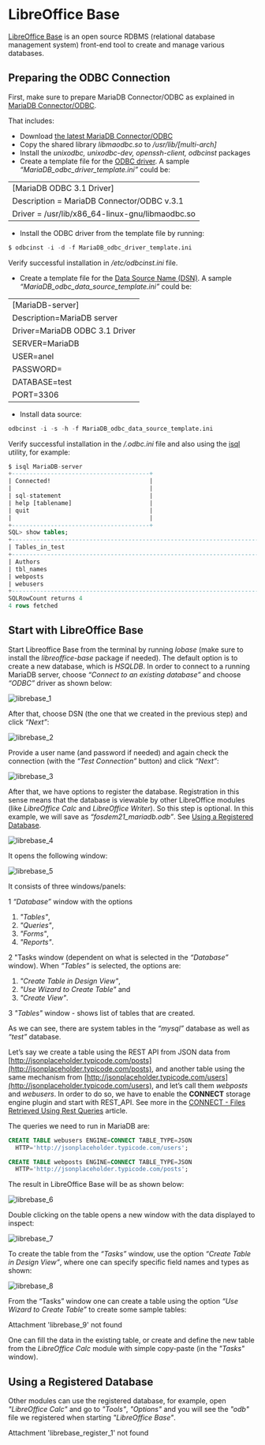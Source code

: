 # LibreOffice Base

[LibreOffice Base](https://www.libreoffice.org/discover/base/) is an open source RDBMS (relational database management system) front-end tool to create and manage various databases.

## Preparing the ODBC Connection

First, make sure to prepare MariaDB Connector/ODBC as explained in [MariaDB Connector/ODBC](https://mariadb.com/kb/en/about-mariadb-connector-odbc/).

That includes:

- Download [the latest MariaDB Connector/ODBC](https://mariadb.com/downloads/#connectors)
- Copy the shared library <em>libmaodbc.so</em> to <em>/usr/lib/[multi-arch]</em>
- Install the <em>unixodbc, unixodbc-dev, openssh-client, odbcinst</em> packages
- Create a template file for the [ODBC driver](https://mariadb.com/kb/en/creating-a-data-source-with-mariadb-connectorodbc/#configuring-mariadb-connectorodbc-as-a-unixodbc-driver-on-linux). A sample <em>“MariaDB_odbc_driver_template.ini”</em> could be:

<table><tbody><tr><td>[MariaDB ODBC 3.1 Driver]</td></tr>
<tr><td>Description = MariaDB Connector/ODBC v.3.1</td></tr>
<tr><td>Driver = /usr/lib/x86_64-linux-gnu/libmaodbc.so</td></tr>
</tbody></table>

- Install the ODBC driver from the template file by running:

```sql
$ odbcinst -i -d -f MariaDB_odbc_driver_template.ini
```

Verify successful installation in <em>/etc/odbcinst.ini</em> file.

- Create a template file for the [Data Source Name (DSN)](https://mariadb.com/kb/en/creating-a-data-source-with-mariadb-connectorodbc/#configuring-a-dsn-with-unixodbc-on-linux). A sample <em>“MariaDB_odbc_data_source_template.ini”</em> could be:

<table><tbody><tr><td>[MariaDB-server]</td></tr>
<tr><td>Description=MariaDB server</td></tr>
<tr><td>Driver=MariaDB ODBC 3.1 Driver</td></tr>
<tr><td>SERVER=MariaDB</td></tr>
<tr><td>USER=anel</td></tr>
<tr><td>PASSWORD=</td></tr>
<tr><td>DATABASE=test</td></tr>
<tr><td>PORT=3306</td></tr>
</tbody></table>

- Install data source:

```sql
odbcinst -i -s -h -f MariaDB_odbc_data_source_template.ini
```

Verify successful installation in the <em>/.odbc.ini</em> file and also using the [isql](https://mariadb.com/kb/en/creating-a-data-source-with-mariadb-connectorodbc/#verifying-a-dsn-configuration-with-unixodbc-on-linux) utility, for example:

```sql
$ isql MariaDB-server
+---------------------------------------+
| Connected!                            |
|                                       |
| sql-statement                         |
| help [tablename]                      |
| quit                                  |
|                                       |
+---------------------------------------+
SQL> show tables;
+--------------------------------------------------------------------------+
| Tables_in_test                                                           |
+--------------------------------------------------------------------------+
| Authors                                                                  |
| tbl_names                                                                |
| webposts                                                                 |
| webusers                                                                 |
+--------------------------------------------------------------------------+
SQLRowCount returns 4
4 rows fetched

```

## Start with LibreOffice Base

Start Libreoffice Base from the terminal by running <em>lobase</em> (make sure to install the <em>libreoffice-base</em> package if needed). The default option is to create a new database, which is <em>HSQLDB</em>. In order to connect to a running MariaDB server, choose <em>“Connect to an existing database”</em> and choose <em>“ODBC”</em> driver as shown below:

<img src="/kb/en/libreoffice-base/+image/librebase_1" alt="librebase_1" title="librebase_1">

After that, choose DSN (the one that we created in the previous step) and click <em>“Next”</em>:

<img src="/kb/en/libreoffice-base/+image/librebase_2" alt="librebase_2" title="librebase_2">

Provide a user name (and password if needed) and again check the connection (with the <em>“Test Connection”</em> button) and click <em>“Next”</em>:

<img src="/kb/en/libreoffice-base/+image/librebase_3" alt="librebase_3" title="librebase_3">

After that, we have options to register the database. Registration in this sense means that the database is viewable by other LibreOffice modules (like <em>LibreOffice Calc</em> and  <em>LibreOffice Writer</em>). So this step is optional. In this example, we will save as <em>“fosdem21_mariadb.odb”</em>. See [Using a Registered Database](##using-a-registered-database).

<img src="/kb/en/libreoffice-base/+image/librebase_4" alt="librebase_4" title="librebase_4">

It opens the following window:

<img src="/kb/en/libreoffice-base/+image/librebase_5" alt="librebase_5" title="librebase_5">

It consists of three windows/panels:

1 <em>“Database”</em> window with the options
<ol start="1"><li><em>"Tables"</em>, 
</li><li><em>"Queries"</em>,
</li><li><em>"Forms"</em>,
</li><li><em>"Reports"</em>.
</li></ol>
2 "Tasks window (dependent on what is selected in the <em>“Database”</em> window). When <em>“Tables”</em> is selected, the options are:
<ol start="1"><li><em>"Create Table in Design View"</em>, 
</li><li><em>"Use Wizard to Create Table"</em> and 
</li><li><em>"Create View"</em>.
</li></ol>
3 <em>"Tables"</em> window - shows list of tables that are created.

As we can see, there are system tables in the <em>“mysql”</em> database as well as <em>“test”</em> database.

Let’s say we create a table using the REST API from JSON data from [http://jsonplaceholder.typicode.com/posts](http://jsonplaceholder.typicode.com/posts), and another table using the same mechanism from [http://jsonplaceholder.typicode.com/users](http://jsonplaceholder.typicode.com/users), and let’s call them <em>webposts</em> and <em>webusers</em>. In order to do so, we have to enable the <strong>CONNECT</strong> storage engine plugin and start with REST_API. See more in the [CONNECT - Files Retrieved Using Rest Queries](/columns-storage-engines-and-plugins/storage-engines/connect/connect-table-types/connect-files-retrieved-using-rest-queries) article.

The queries we need to run in MariaDB are:

```sql
CREATE TABLE webusers ENGINE=CONNECT TABLE_TYPE=JSON
  HTTP='http://jsonplaceholder.typicode.com/users';

CREATE TABLE webposts ENGINE=CONNECT TABLE_TYPE=JSON
  HTTP='http://jsonplaceholder.typicode.com/posts';
```

The result in LibreOffice Base will be as shown below:

<img src="/kb/en/libreoffice-base/+image/librebase_6" alt="librebase_6" title="librebase_6">

Double clicking on the table opens a new window with the data displayed to inspect:

<img src="/kb/en/libreoffice-base/+image/librebase_7" alt="librebase_7" title="librebase_7">

To create the table from the <em>“Tasks”</em> window, use the option <em>“Create Table in Design View”</em>, where one can specify specific field names and types as shown:

<img src="/kb/en/libreoffice-base/+image/librebase_8" alt="librebase_8" title="librebase_8">

From the “Tasks” window one can create a table using the option <em>“Use Wizard to Create Table”</em> to create some sample tables:

<span class="attachment_not_found">Attachment 'librebase_9' not found</span>

One can fill the data in the existing table, or create and define the new table from the <em>LibreOffice Calc</em> module with simple copy-paste (in the <em>"Tasks"</em> window).

## Using a Registered Database

Other modules can use the registered database, for example, open <em>"LibreOffice Calc"</em> and go to <em>"Tools"</em>, <em>"Options"</em> and you will see the <em>"odb"</em> file we registered when starting <em>"LibreOffice Base"</em>.

<span class="attachment_not_found">Attachment 'librebase_register_1' not found</span>